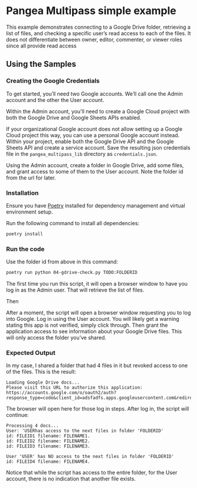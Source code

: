 # Pangea Multipass simple example

This example demonstrates connecting to a Google Drive folder, retrieving a list of files, and checking a specific user’s read access to each of the files. It does not differentiate between owner, editor, commenter, or viewer roles since all provide read access

## Using the Samples

### Creating the Google Credentials

To get started, you’ll need two Google accounts. We’ll call one the Admin account and the other the User account.

Within the Admin account, you'll need to create a Google Cloud project with both the Google Drive and Google Sheets APIs enabled.

If your organizational Google account does not allow setting up a Google Cloud project this way, you can use a personal Google account instead. Within your project, enable both the Google Drive API  and the Google Sheets API and create a service account. Save the resulting json credentials file in the `pangea_multipass_lib` directory as `credentials.json`.

Using the Admin account, create a folder in Google Drive, add some files, and grant access to some of them to the User account. Note the folder id from the url for later.

### Installation

Ensure you have [Poetry](https://python-poetry.org/docs/#installation) installed for dependency management and virtual environment setup.

Run the following command to install all dependencies:

```bash
poetry install
```

### Run the code

Use the folder id from above in this command:

```bash
poetry run python 04-gdrive-check.py TODO:FOLDERID
```

The first time you run this script, it will open a browser window to have you log in as the Admin user. That will retrieve the list of files.

Then


After a moment, the script will open a browser window requesting you to log into Google. Log in using the User account. You will likely get a warning stating this app is not verified, simply click through. Then grant the application access to see information about your Google Drive files. This will only access the folder you’ve shared.

### Expected Output

In my case, I shared a folder that had 4 files in it but revoked access to one of the files. This is the result:

```
Loading Google Drive docs...
Please visit this URL to authorize this application: https://accounts.google.com/o/oauth2/auth?response_type=code&client_id=adsfadfs.apps.googleusercontent.com&redirect_uri=http%3A%2F%2Flocalhost%3A51947%2F&scope=https%3A%2F%2Fwww.googleapis.com%2Fauth%2Fdrive.readonly&state=JRX6eYG7B7qeQySM0j3D0L97dkoJVe&access_type=offline
```

The browser will open here for those log in steps. After log in, the script will continue:

```
Processing 4 docs...
User: 'USERhas access to the next files in folder 'FOLDERID'
id: FILEID1 filename: FILENAME1.
id: FILEID2 filename: FILENAME2.
id: FILEID3 filename: FILENAME3.

User 'USER' has NO access to the next files in folder 'FOLDERID'
id: FILEID4 filename: FILENAME4.
```

Notice that while the script has access to the entire folder, for the User account, there is no indication that another file exists.
